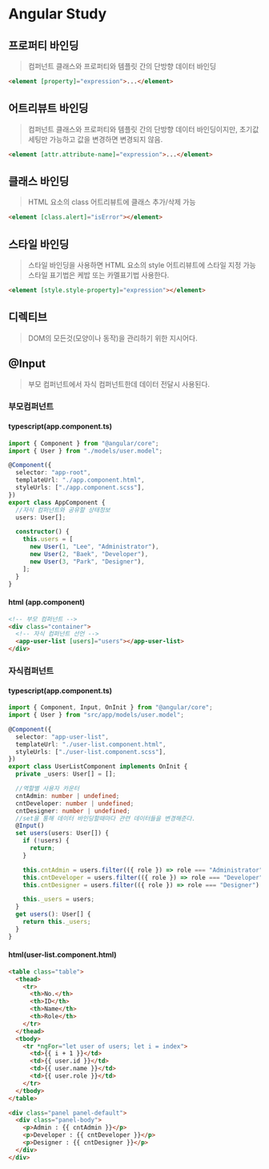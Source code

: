# Angular Study

## 프로퍼티 바인딩

> 컴퍼넌트 클래스와 프로퍼티와 템플릿 간의 단방향 데이터 바인딩

```html
<element [property]="expression">...</element>
```

## 어트리뷰트 바인딩

> 컴퍼넌트 클래스와 프로퍼티와 템플릿 간의 단방향 데이터 바인딩이지만, 초기값 세팅만 가능하고 값을 변경하면 변경되지 않음.

```html
<element [attr.attribute-name]="expression">...</element>
```

## 클래스 바인딩

> HTML 요소의 class 어트리뷰트에 클래스 추가/삭제 가능

```html
<element [class.alert]="isError"></element>
```

## 스타일 바인딩

> 스타일 바인딩을 사용하면 HTML 요소의 style 어트리뷰트에 스타일 지정 가능  
> 스타일 표기법은 케밥 또는 카멜표기법 사용한다.

```html
<element [style.style-property]="expression"></element>
```

## 디렉티브

> DOM의 모든것(모양이나 동작)을 관리하기 위한 지시어다.

## @Input

> 부모 컴퍼넌트에서 자식 컴퍼넌트한데 데이터 전달시 사용된다.

### 부모컴퍼넌트

#### typescript(app.component.ts)

```typescript
import { Component } from "@angular/core";
import { User } from "./models/user.model";

@Component({
  selector: "app-root",
  templateUrl: "./app.component.html",
  styleUrls: ["./app.component.scss"],
})
export class AppComponent {
  //자식 컴퍼넌트와 공유할 상태정보
  users: User[];

  constructor() {
    this.users = [
      new User(1, "Lee", "Administrator"),
      new User(2, "Baek", "Developer"),
      new User(3, "Park", "Designer"),
    ];
  }
}
```

#### html (app.component)

```html javascript angular
<!-- 부모 컴퍼넌트 -->
<div class="container">
  <!-- 자식 컴퍼넌트 선언 -->
  <app-user-list [users]="users"></app-user-list>
</div>
```

### 자식컴퍼넌트

#### typescript(app.component.ts)

```typescript
import { Component, Input, OnInit } from "@angular/core";
import { User } from "src/app/models/user.model";

@Component({
  selector: "app-user-list",
  templateUrl: "./user-list.component.html",
  styleUrls: ["./user-list.component.scss"],
})
export class UserListComponent implements OnInit {
  private _users: User[] = [];

  //역할별 사용자 카운터
  cntAdmin: number | undefined;
  cntDeveloper: number | undefined;
  cntDesigner: number | undefined;
  //set을 통해 데이터 바인딩할때마다 관련 데이터들을 변경해준다.
  @Input()
  set users(users: User[]) {
    if (!users) {
      return;
    }

    this.cntAdmin = users.filter(({ role }) => role === "Administrator").length;
    this.cntDeveloper = users.filter(({ role }) => role === "Developer").length;
    this.cntDesigner = users.filter(({ role }) => role === "Designer").length;

    this._users = users;
  }
  get users(): User[] {
    return this._users;
  }
}
```

#### html(user-list.component.html)

```html
<table class="table">
  <thead>
    <tr>
      <th>No.</th>
      <th>ID</th>
      <th>Name</th>
      <th>Role</th>
    </tr>
  </thead>
  <tbody>
    <tr *ngFor="let user of users; let i = index">
      <td>{{ i + 1 }}</td>
      <td>{{ user.id }}</td>
      <td>{{ user.name }}</td>
      <td>{{ user.role }}</td>
    </tr>
  </tbody>
</table>

<div class="panel panel-default">
  <div class="panel-body">
    <p>Admin : {{ cntAdmin }}</p>
    <p>Developer : {{ cntDeveloper }}</p>
    <p>Designer : {{ cntDesigner }}</p>
  </div>
</div>
```
